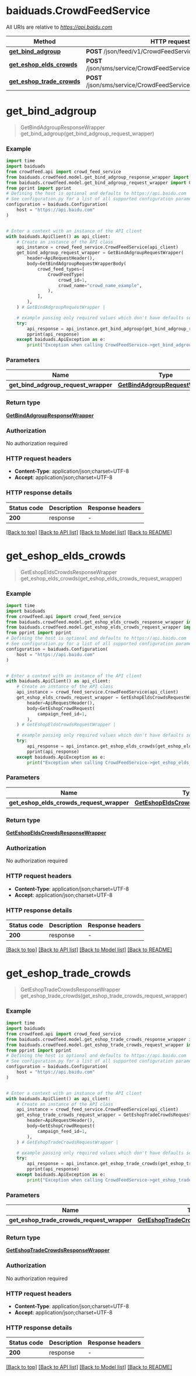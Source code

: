 # baiduads.CrowdFeedService

All URIs are relative to *https://api.baidu.com*

Method | HTTP request | Description
------------- | ------------- | -------------
[**get_bind_adgroup**](CrowdFeedService.md#get_bind_adgroup) | **POST** /json/feed/v1/CrowdFeedService/getBindAdgroup | 
[**get_eshop_elds_crowds**](CrowdFeedService.md#get_eshop_elds_crowds) | **POST** /json/sms/service/CrowdFeedService/getEshopEldsCrowds | 
[**get_eshop_trade_crowds**](CrowdFeedService.md#get_eshop_trade_crowds) | **POST** /json/sms/service/CrowdFeedService/getEshopTradeCrowds | 


# **get_bind_adgroup**
> GetBindAdgroupResponseWrapper get_bind_adgroup(get_bind_adgroup_request_wrapper)



### Example


```python
import time
import baiduads
from crowdfeed.api import crowd_feed_service
from baiduads.crowdfeed.model.get_bind_adgroup_response_wrapper import GetBindAdgroupResponseWrapper
from baiduads.crowdfeed.model.get_bind_adgroup_request_wrapper import GetBindAdgroupRequestWrapper
from pprint import pprint
# Defining the host is optional and defaults to https://api.baidu.com
# See configuration.py for a list of all supported configuration parameters.
configuration = baiduads.Configuration(
    host = "https://api.baidu.com"
)


# Enter a context with an instance of the API client
with baiduads.ApiClient() as api_client:
    # Create an instance of the API class
    api_instance = crowd_feed_service.CrowdFeedService(api_client)
    get_bind_adgroup_request_wrapper = GetBindAdgroupRequestWrapper(
        header=ApiRequestHeader(),
        body=GetBindAdgroupRequestWrapperBody(
            crowd_feed_types=[
                CrowdFeedType(
                    crowd_id=1,
                    crowd_name="crowd_name_example",
                ),
            ],
        ),
    ) # GetBindAdgroupRequestWrapper | 

    # example passing only required values which don't have defaults set
    try:
        api_response = api_instance.get_bind_adgroup(get_bind_adgroup_request_wrapper)
        pprint(api_response)
    except baiduads.ApiException as e:
        print("Exception when calling CrowdFeedService->get_bind_adgroup: %s\n" % e)
```


### Parameters

Name | Type | Description  | Notes
------------- | ------------- | ------------- | -------------
 **get_bind_adgroup_request_wrapper** | [**GetBindAdgroupRequestWrapper**](GetBindAdgroupRequestWrapper.md)|  |

### Return type

[**GetBindAdgroupResponseWrapper**](GetBindAdgroupResponseWrapper.md)

### Authorization

No authorization required

### HTTP request headers

 - **Content-Type**: application/json;charset=UTF-8
 - **Accept**: application/json;charset=UTF-8


### HTTP response details

| Status code | Description | Response headers |
|-------------|-------------|------------------|
**200** | response |  -  |

[[Back to top]](#) [[Back to API list]](../README.md#documentation-for-api-endpoints) [[Back to Model list]](../README.md#documentation-for-models) [[Back to README]](../README.md)

# **get_eshop_elds_crowds**
> GetEshopEldsCrowdsResponseWrapper get_eshop_elds_crowds(get_eshop_elds_crowds_request_wrapper)



### Example


```python
import time
import baiduads
from crowdfeed.api import crowd_feed_service
from baiduads.crowdfeed.model.get_eshop_elds_crowds_response_wrapper import GetEshopEldsCrowdsResponseWrapper
from baiduads.crowdfeed.model.get_eshop_elds_crowds_request_wrapper import GetEshopEldsCrowdsRequestWrapper
from pprint import pprint
# Defining the host is optional and defaults to https://api.baidu.com
# See configuration.py for a list of all supported configuration parameters.
configuration = baiduads.Configuration(
    host = "https://api.baidu.com"
)


# Enter a context with an instance of the API client
with baiduads.ApiClient() as api_client:
    # Create an instance of the API class
    api_instance = crowd_feed_service.CrowdFeedService(api_client)
    get_eshop_elds_crowds_request_wrapper = GetEshopEldsCrowdsRequestWrapper(
        header=ApiRequestHeader(),
        body=GetEshopCrowdRequest(
            campaign_feed_id=1,
        ),
    ) # GetEshopEldsCrowdsRequestWrapper | 

    # example passing only required values which don't have defaults set
    try:
        api_response = api_instance.get_eshop_elds_crowds(get_eshop_elds_crowds_request_wrapper)
        pprint(api_response)
    except baiduads.ApiException as e:
        print("Exception when calling CrowdFeedService->get_eshop_elds_crowds: %s\n" % e)
```


### Parameters

Name | Type | Description  | Notes
------------- | ------------- | ------------- | -------------
 **get_eshop_elds_crowds_request_wrapper** | [**GetEshopEldsCrowdsRequestWrapper**](GetEshopEldsCrowdsRequestWrapper.md)|  |

### Return type

[**GetEshopEldsCrowdsResponseWrapper**](GetEshopEldsCrowdsResponseWrapper.md)

### Authorization

No authorization required

### HTTP request headers

 - **Content-Type**: application/json;charset=UTF-8
 - **Accept**: application/json;charset=UTF-8


### HTTP response details

| Status code | Description | Response headers |
|-------------|-------------|------------------|
**200** | response |  -  |

[[Back to top]](#) [[Back to API list]](../README.md#documentation-for-api-endpoints) [[Back to Model list]](../README.md#documentation-for-models) [[Back to README]](../README.md)

# **get_eshop_trade_crowds**
> GetEshopTradeCrowdsResponseWrapper get_eshop_trade_crowds(get_eshop_trade_crowds_request_wrapper)



### Example


```python
import time
import baiduads
from crowdfeed.api import crowd_feed_service
from baiduads.crowdfeed.model.get_eshop_trade_crowds_response_wrapper import GetEshopTradeCrowdsResponseWrapper
from baiduads.crowdfeed.model.get_eshop_trade_crowds_request_wrapper import GetEshopTradeCrowdsRequestWrapper
from pprint import pprint
# Defining the host is optional and defaults to https://api.baidu.com
# See configuration.py for a list of all supported configuration parameters.
configuration = baiduads.Configuration(
    host = "https://api.baidu.com"
)


# Enter a context with an instance of the API client
with baiduads.ApiClient() as api_client:
    # Create an instance of the API class
    api_instance = crowd_feed_service.CrowdFeedService(api_client)
    get_eshop_trade_crowds_request_wrapper = GetEshopTradeCrowdsRequestWrapper(
        header=ApiRequestHeader(),
        body=GetEshopCrowdRequest(
            campaign_feed_id=1,
        ),
    ) # GetEshopTradeCrowdsRequestWrapper | 

    # example passing only required values which don't have defaults set
    try:
        api_response = api_instance.get_eshop_trade_crowds(get_eshop_trade_crowds_request_wrapper)
        pprint(api_response)
    except baiduads.ApiException as e:
        print("Exception when calling CrowdFeedService->get_eshop_trade_crowds: %s\n" % e)
```


### Parameters

Name | Type | Description  | Notes
------------- | ------------- | ------------- | -------------
 **get_eshop_trade_crowds_request_wrapper** | [**GetEshopTradeCrowdsRequestWrapper**](GetEshopTradeCrowdsRequestWrapper.md)|  |

### Return type

[**GetEshopTradeCrowdsResponseWrapper**](GetEshopTradeCrowdsResponseWrapper.md)

### Authorization

No authorization required

### HTTP request headers

 - **Content-Type**: application/json;charset=UTF-8
 - **Accept**: application/json;charset=UTF-8


### HTTP response details

| Status code | Description | Response headers |
|-------------|-------------|------------------|
**200** | response |  -  |

[[Back to top]](#) [[Back to API list]](../README.md#documentation-for-api-endpoints) [[Back to Model list]](../README.md#documentation-for-models) [[Back to README]](../README.md)

